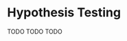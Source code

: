 # Hypothesis Testing

[//]: # (TODO)
<web-summary>TODO</web-summary>
<card-summary>TODO</card-summary>
<link-summary>TODO</link-summary>